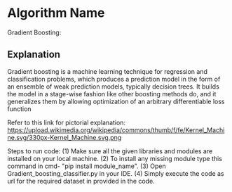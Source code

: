 # Algorithm Name
Gradient Boosting: 

## Explanation
Gradient boosting is a machine learning technique for regression and classification problems, which produces a prediction model in the form of an ensemble of weak prediction models, typically decision trees. It builds the model in a stage-wise fashion like other boosting methods do, and it generalizes them by allowing optimization of an arbitrary differentiable loss function

Refer to this link for pictorial explanation: https://upload.wikimedia.org/wikipedia/commons/thumb/f/fe/Kernel_Machine.svg/330px-Kernel_Machine.svg.png

Steps to run code:
(1) Make sure all the given libraries and modules are installed on your local machine.
(2) To install any missing module type this command in cmd- "pip install module_name".
(3) Open Gradient_boosting_classifier.py in your IDE.
(4) Simply execute the code as url for the required dataset in provided in the code.